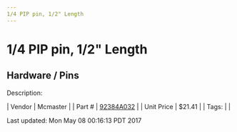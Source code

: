```yaml
---
1/4 PIP pin, 1/2" Length
---
```

# 1/4 PIP pin, 1/2" Length
## Hardware / Pins
Description: 	 

| Vendor | Mcmaster | 
| Part # | [92384A032](https://www.mcmaster.com/#92384A032) | 
| Unit Price | $21.41 | 
| Tags: |  | 

Last updated: Mon May 08 00:16:13 PDT 2017